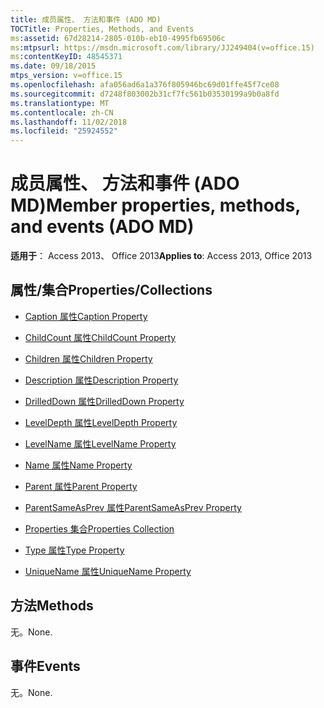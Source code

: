 ```yaml
---
title: 成员属性、 方法和事件 (ADO MD)
TOCTitle: Properties, Methods, and Events
ms:assetid: 67d28214-2805-010b-eb10-4995fb69506c
ms:mtpsurl: https://msdn.microsoft.com/library/JJ249404(v=office.15)
ms:contentKeyID: 48545371
ms.date: 09/18/2015
mtps_version: v=office.15
ms.openlocfilehash: afa056ad6a1a376f805946bc69d01ffe45f7ce08
ms.sourcegitcommit: d7248f803002b31cf7fc561b03530199a9b0a8fd
ms.translationtype: MT
ms.contentlocale: zh-CN
ms.lasthandoff: 11/02/2018
ms.locfileid: "25924552"
---
```

# <a name="member-properties-methods-and-events-ado-md"></a><span data-ttu-id="42a0f-102">成员属性、 方法和事件 (ADO MD)</span><span class="sxs-lookup"><span data-stu-id="42a0f-102">Member properties, methods, and events (ADO MD)</span></span>


<span data-ttu-id="42a0f-103">**适用于**： Access 2013、 Office 2013</span><span class="sxs-lookup"><span data-stu-id="42a0f-103">**Applies to**: Access 2013, Office 2013</span></span>

## <a name="propertiescollections"></a><span data-ttu-id="42a0f-104">属性/集合</span><span class="sxs-lookup"><span data-stu-id="42a0f-104">Properties/Collections</span></span>

- [<span data-ttu-id="42a0f-105">Caption 属性</span><span class="sxs-lookup"><span data-stu-id="42a0f-105">Caption Property</span></span>](caption-property-ado-md.md)

- [<span data-ttu-id="42a0f-106">ChildCount 属性</span><span class="sxs-lookup"><span data-stu-id="42a0f-106">ChildCount Property</span></span>](childcount-property-ado-md.md)

- [<span data-ttu-id="42a0f-107">Children 属性</span><span class="sxs-lookup"><span data-stu-id="42a0f-107">Children Property</span></span>](children-property-ado-md.md)

- [<span data-ttu-id="42a0f-108">Description 属性</span><span class="sxs-lookup"><span data-stu-id="42a0f-108">Description Property</span></span>](description-property-ado-md.md)

- [<span data-ttu-id="42a0f-109">DrilledDown 属性</span><span class="sxs-lookup"><span data-stu-id="42a0f-109">DrilledDown Property</span></span>](drilleddown-property-ado-md.md)

- [<span data-ttu-id="42a0f-110">LevelDepth 属性</span><span class="sxs-lookup"><span data-stu-id="42a0f-110">LevelDepth Property</span></span>](leveldepth-property-ado-md.md)

- [<span data-ttu-id="42a0f-111">LevelName 属性</span><span class="sxs-lookup"><span data-stu-id="42a0f-111">LevelName Property</span></span>](levelname-property-ado-md.md)

- [<span data-ttu-id="42a0f-112">Name 属性</span><span class="sxs-lookup"><span data-stu-id="42a0f-112">Name Property</span></span>](name-property-ado-md.md)

- [<span data-ttu-id="42a0f-113">Parent 属性</span><span class="sxs-lookup"><span data-stu-id="42a0f-113">Parent Property</span></span>](parent-property-ado-md.md)

- [<span data-ttu-id="42a0f-114">ParentSameAsPrev 属性</span><span class="sxs-lookup"><span data-stu-id="42a0f-114">ParentSameAsPrev Property</span></span>](parentsameasprev-property-ado-md.md)

- [<span data-ttu-id="42a0f-115">Properties 集合</span><span class="sxs-lookup"><span data-stu-id="42a0f-115">Properties Collection</span></span>](properties-collection-ado.md)

- [<span data-ttu-id="42a0f-116">Type 属性</span><span class="sxs-lookup"><span data-stu-id="42a0f-116">Type Property</span></span>](type-property-ado-md.md)

- [<span data-ttu-id="42a0f-117">UniqueName 属性</span><span class="sxs-lookup"><span data-stu-id="42a0f-117">UniqueName Property</span></span>](uniquename-property-ado-md.md)

## <a name="methods"></a><span data-ttu-id="42a0f-118">方法</span><span class="sxs-lookup"><span data-stu-id="42a0f-118">Methods</span></span>

<span data-ttu-id="42a0f-119">无。</span><span class="sxs-lookup"><span data-stu-id="42a0f-119">None.</span></span>

## <a name="events"></a><span data-ttu-id="42a0f-120">事件</span><span class="sxs-lookup"><span data-stu-id="42a0f-120">Events</span></span>

<span data-ttu-id="42a0f-121">无。</span><span class="sxs-lookup"><span data-stu-id="42a0f-121">None.</span></span>

